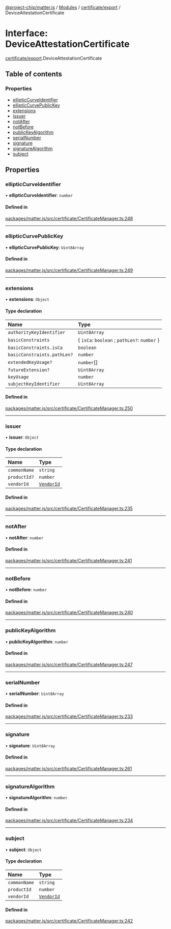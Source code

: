 [@project-chip/matter.js](../README.md) / [Modules](../modules.md) / [certificate/export](../modules/certificate_export.md) / DeviceAttestationCertificate

# Interface: DeviceAttestationCertificate

[certificate/export](../modules/certificate_export.md).DeviceAttestationCertificate

## Table of contents

### Properties

- [ellipticCurveIdentifier](certificate_export.DeviceAttestationCertificate.md#ellipticcurveidentifier)
- [ellipticCurvePublicKey](certificate_export.DeviceAttestationCertificate.md#ellipticcurvepublickey)
- [extensions](certificate_export.DeviceAttestationCertificate.md#extensions)
- [issuer](certificate_export.DeviceAttestationCertificate.md#issuer)
- [notAfter](certificate_export.DeviceAttestationCertificate.md#notafter)
- [notBefore](certificate_export.DeviceAttestationCertificate.md#notbefore)
- [publicKeyAlgorithm](certificate_export.DeviceAttestationCertificate.md#publickeyalgorithm)
- [serialNumber](certificate_export.DeviceAttestationCertificate.md#serialnumber)
- [signature](certificate_export.DeviceAttestationCertificate.md#signature)
- [signatureAlgorithm](certificate_export.DeviceAttestationCertificate.md#signaturealgorithm)
- [subject](certificate_export.DeviceAttestationCertificate.md#subject)

## Properties

### ellipticCurveIdentifier

• **ellipticCurveIdentifier**: `number`

#### Defined in

[packages/matter.js/src/certificate/CertificateManager.ts:248](https://github.com/project-chip/matter.js/blob/c15b1068/packages/matter.js/src/certificate/CertificateManager.ts#L248)

___

### ellipticCurvePublicKey

• **ellipticCurvePublicKey**: `Uint8Array`

#### Defined in

[packages/matter.js/src/certificate/CertificateManager.ts:249](https://github.com/project-chip/matter.js/blob/c15b1068/packages/matter.js/src/certificate/CertificateManager.ts#L249)

___

### extensions

• **extensions**: `Object`

#### Type declaration

| Name | Type |
| :------ | :------ |
| `authorityKeyIdentifier` | `Uint8Array` |
| `basicConstraints` | \{ `isCa`: `boolean` ; `pathLen?`: `number`  } |
| `basicConstraints.isCa` | `boolean` |
| `basicConstraints.pathLen?` | `number` |
| `extendedKeyUsage?` | `number`[] |
| `futureExtension?` | `Uint8Array` |
| `keyUsage` | `number` |
| `subjectKeyIdentifier` | `Uint8Array` |

#### Defined in

[packages/matter.js/src/certificate/CertificateManager.ts:250](https://github.com/project-chip/matter.js/blob/c15b1068/packages/matter.js/src/certificate/CertificateManager.ts#L250)

___

### issuer

• **issuer**: `Object`

#### Type declaration

| Name | Type |
| :------ | :------ |
| `commonName` | `string` |
| `productId?` | `number` |
| `vendorId` | [`VendorId`](../modules/datatype_export.md#vendorid) |

#### Defined in

[packages/matter.js/src/certificate/CertificateManager.ts:235](https://github.com/project-chip/matter.js/blob/c15b1068/packages/matter.js/src/certificate/CertificateManager.ts#L235)

___

### notAfter

• **notAfter**: `number`

#### Defined in

[packages/matter.js/src/certificate/CertificateManager.ts:241](https://github.com/project-chip/matter.js/blob/c15b1068/packages/matter.js/src/certificate/CertificateManager.ts#L241)

___

### notBefore

• **notBefore**: `number`

#### Defined in

[packages/matter.js/src/certificate/CertificateManager.ts:240](https://github.com/project-chip/matter.js/blob/c15b1068/packages/matter.js/src/certificate/CertificateManager.ts#L240)

___

### publicKeyAlgorithm

• **publicKeyAlgorithm**: `number`

#### Defined in

[packages/matter.js/src/certificate/CertificateManager.ts:247](https://github.com/project-chip/matter.js/blob/c15b1068/packages/matter.js/src/certificate/CertificateManager.ts#L247)

___

### serialNumber

• **serialNumber**: `Uint8Array`

#### Defined in

[packages/matter.js/src/certificate/CertificateManager.ts:233](https://github.com/project-chip/matter.js/blob/c15b1068/packages/matter.js/src/certificate/CertificateManager.ts#L233)

___

### signature

• **signature**: `Uint8Array`

#### Defined in

[packages/matter.js/src/certificate/CertificateManager.ts:261](https://github.com/project-chip/matter.js/blob/c15b1068/packages/matter.js/src/certificate/CertificateManager.ts#L261)

___

### signatureAlgorithm

• **signatureAlgorithm**: `number`

#### Defined in

[packages/matter.js/src/certificate/CertificateManager.ts:234](https://github.com/project-chip/matter.js/blob/c15b1068/packages/matter.js/src/certificate/CertificateManager.ts#L234)

___

### subject

• **subject**: `Object`

#### Type declaration

| Name | Type |
| :------ | :------ |
| `commonName` | `string` |
| `productId` | `number` |
| `vendorId` | [`VendorId`](../modules/datatype_export.md#vendorid) |

#### Defined in

[packages/matter.js/src/certificate/CertificateManager.ts:242](https://github.com/project-chip/matter.js/blob/c15b1068/packages/matter.js/src/certificate/CertificateManager.ts#L242)
